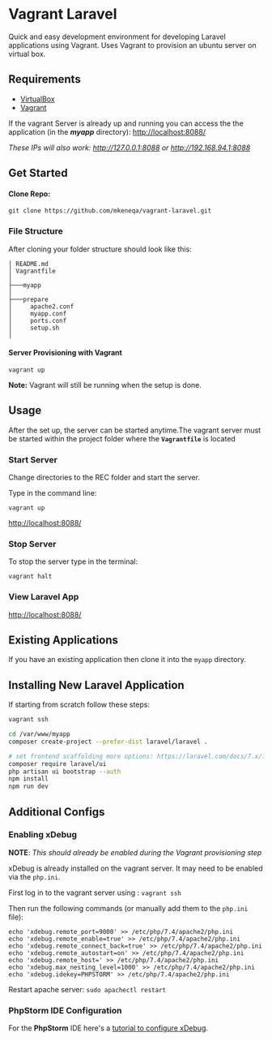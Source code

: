 
# Vagrant Laravel

Quick and easy development environment for developing Laravel applications using Vagrant.
Uses Vagrant to provision an ubuntu server on virtual box.

## Requirements

- [VirtualBox](https://www.virtualbox.org/wiki/Downloads)
- [Vagrant](https://www.vagrantup.com/downloads.html)

If the vagrant Server is already up and running you can access the the application (in the **_myapp_** directory):  <http://localhost:8088/>

_These IPs will also work: <http://127.0.0.1:8088> or <http://192.168.94.1:8088>_


## Get Started


#### Clone Repo:

```
git clone https://github.com/mkeneqa/vagrant-laravel.git
```

### File Structure

After cloning your folder structure should look like this:

```
│ README.md
│ Vagrantfile
│
├───myapp
│
├───prepare
│     apache2.conf
│     myapp.conf
│     ports.conf
│     setup.sh
│
```

#### Server Provisioning with Vagrant

```
vagrant up
```

**Note:** Vagrant will still be running when the setup is done.  


## Usage

After the set up, the server can be started anytime.The vagrant server must be started within the project folder where the __`Vagrantfile`__ is located


### Start Server

Change directories to the REC folder and start the server. 

Type in the command line:

```
vagrant up
```

<http://localhost:8088/>


### Stop Server

To stop the server type in the terminal:

```
vagrant halt
```
### View Laravel App
<http://localhost:8088/>


## Existing Applications

If you have an existing application then clone it into  the `myapp` directory.

## Installing New Laravel Application
If starting from scratch follow these steps:

```bash
vagrant ssh

cd /var/www/myapp
composer create-project --prefer-dist laravel/laravel .

# set frontend scaffolding more options: https://laravel.com/docs/7.x/frontend
composer require laravel/ui
php artisan ui bootstrap --auth
npm install
npm run dev
```

## Additional Configs

### Enabling xDebug

**NOTE**: _This should already be enabled during the Vagrant provisioning step_

xDebug is already installed on the vagrant server. It may need to be enabled via the `php.ini`.

First log in to the vagrant server using : `vagrant ssh`

Then run the following commands (or manually add them to the `php.ini` file):

```
echo 'xdebug.remote_port=9000' >> /etc/php/7.4/apache2/php.ini
echo 'xdebug.remote_enable=true' >> /etc/php/7.4/apache2/php.ini
echo 'xdebug.remote_connect_back=true' >> /etc/php/7.4/apache2/php.ini
echo 'xdebug.remote_autostart=on' >> /etc/php/7.4/apache2/php.ini
echo 'xdebug.remote_host=' >> /etc/php/7.4/apache2/php.ini
echo 'xdebug.max_nesting_level=1000' >> /etc/php/7.4/apache2/php.ini
echo 'xdebug.idekey=PHPSTORM' >> /etc/php/7.4/apache2/php.ini
```
Restart apache server: `sudo apachectl restart`

### PhpStorm IDE Configuration

For the __PhpStorm__ IDE here's a [tutorial to configure xDebug](https://odan.github.io/2019/01/19/install-xdebug-and-configure-phpstorm-for-vagrant.html).